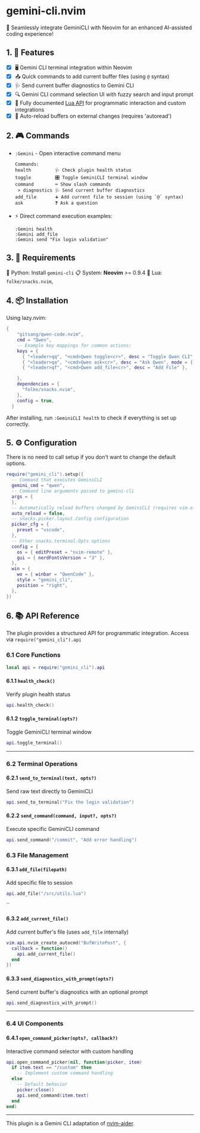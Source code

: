 # gemini-cli.nvim

🤖 Seamlessly integrate GeminiCLI with Neovim for an enhanced AI-assisted coding experience!

## 1. 🌟 Features

- [x] 🖥️ Gemini CLI terminal integration within Neovim
- [x] 📤 Quick commands to add current buffer files (using `@` syntax)
- [x] 🩺 Send current buffer diagnostics to Gemini CLI
- [x] 🔍 Gemini CLI command selection UI with fuzzy search and input prompt
- [x] 🔌 Fully documented [Lua API](lua/gemini_cli/api.lua) for
      programmatic interaction and custom integrations
- [x] 🔄 Auto-reload buffers on external changes (requires 'autoread')

## 2. 🎮 Commands

- `:Gemini` - Open interactive command menu

  ```text
  Commands:
  health         🩺 Check plugin health status
  toggle         🎛️ Toggle GeminiCLI terminal window
  command        ⌨️ Show slash commands
   > diagnostics 🩺 Send current buffer diagnostics
  add_file       ➕ Add current file to session (using `@` syntax)
  ask            ❓ Ask a question
  ```

- ⚡ Direct command execution examples:

  ```vim
  :Gemini health
  :Gemini add_file
  :Gemini send "Fix login validation"
  ```

## 3. 🔗 Requirements

🐍 Python: Install `gemini-cli`
📋 System: **Neovim** >= 0.9.4
🌙 Lua: `folke/snacks.nvim`,

## 4. 📦 Installation

Using lazy.nvim:

```lua
{
    "gitsang/qwen-code.nvim",
    cmd = "Qwen",
    -- Example key mappings for common actions:
    keys = {
      { "<leader>qq", "<cmd>Qwen toggle<cr>", desc = "Toggle Qwen CLI" },
      { "<leader>qa", "<cmd>Qwen ask<cr>", desc = "Ask Qwen", mode = { "n", "v" } },
      { "<leader>qf", "<cmd>Qwen add_file<cr>", desc = "Add File" },

    },
    dependencies = {
      "folke/snacks.nvim",
    },
    config = true,
  }
```

After installing, run `:GeminiCLI health` to check if everything is set up correctly.

## 5. ⚙️ Configuration

There is no need to call setup if you don't want to change the default options.

```lua
require("gemini_cli").setup({
  -- Command that executes GeminiCLI
  gemini_cmd = "qwen",
  -- Command line arguments passed to gemini-cli
  args = {
  },
  -- Automatically reload buffers changed by GeminiCLI (requires vim.o.autoread = true)
  auto_reload = false,
  -- snacks.picker.layout.Config configuration
  picker_cfg = {
    preset = "vscode",
  },
  -- Other snacks.terminal.Opts options
  config = {
    os = { editPreset = "nvim-remote" },
    gui = { nerdFontsVersion = "3" },
  },
  win = {
    wo = { winbar = "QwenCode" },
    style = "gemini_cli",
    position = "right",
  },
})
```

## 6. 📚 API Reference

The plugin provides a structured API for programmatic integration. Access via `require("gemini_cli").api`

### 6.1 Core Functions

```lua
local api = require("gemini_cli").api
```

#### 6.1.1 `health_check()`

Verify plugin health status

```lua
api.health_check()
```

#### 6.1.2 `toggle_terminal(opts?)`

Toggle GeminiCLI terminal window

```lua
api.toggle_terminal()
```

---

### 6.2 Terminal Operations

#### 6.2.1 `send_to_terminal(text, opts?)`

Send raw text directly to GeminiCLI

```lua
api.send_to_terminal("Fix the login validation")
```

#### 6.2.2 `send_command(command, input?, opts?)`

Execute specific GeminiCLI command

```lua
api.send_command("/commit", "Add error handling")
```

### 6.3 File Management

#### 6.3.1 `add_file(filepath)`

Add specific file to session

```lua
api.add_file("/src/utils.lua")
```

``

#### 6.3.2 `add_current_file()`

Add current buffer's file (uses `add_file` internally)

```lua
vim.api.nvim_create_autocmd("BufWritePost", {
  callback = function()
    api.add_current_file()
  end
})
```

#### 6.3.3 `send_diagnostics_with_prompt(opts?)`

Send current buffer's diagnostics with an optional prompt

```lua
api.send_diagnostics_with_prompt()
```

---

### 6.4 UI Components

#### 6.4.1 `open_command_picker(opts?, callback?)`

Interactive command selector with custom handling

```lua
api.open_command_picker(nil, function(picker, item)
  if item.text == "/custom" then
    -- Implement custom command handling
  else
    -- Default behavior
    picker:close()
    api.send_command(item.text)
  end
end)
```

---

This plugin is a Gemini CLI adaptation of [nvim-aider](https://github.com/GeorgesAlkhouri/nvim-aider).
